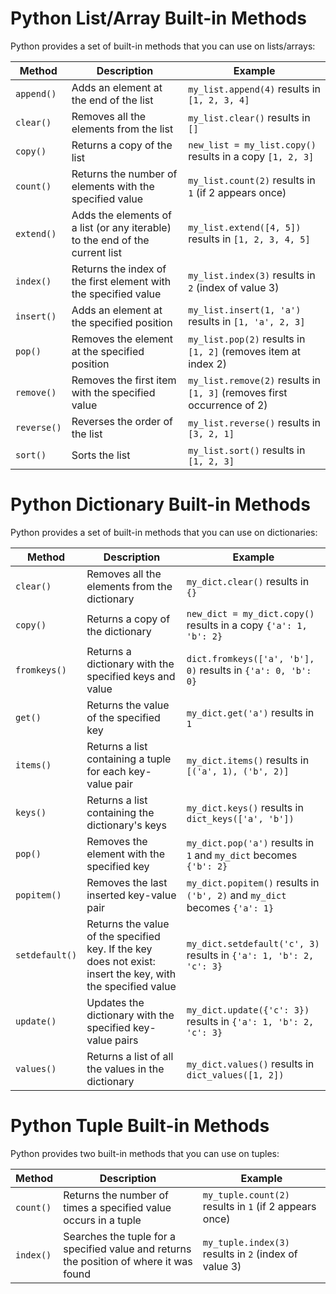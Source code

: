 # Python List/Array Built-in Methods

Python provides a set of built-in methods that you can use on lists/arrays:

| Method     | Description                                                      | Example                                                      |
|------------|------------------------------------------------------------------|--------------------------------------------------------------|
| `append()` | Adds an element at the end of the list                           | `my_list.append(4)` results in `[1, 2, 3, 4]`                |
| `clear()`  | Removes all the elements from the list                           | `my_list.clear()` results in `[]`                            |
| `copy()`   | Returns a copy of the list                                       | `new_list = my_list.copy()` results in a copy `[1, 2, 3]`    |
| `count()`  | Returns the number of elements with the specified value          | `my_list.count(2)` results in `1` (if 2 appears once)        |
| `extend()` | Adds the elements of a list (or any iterable) to the end of the current list | `my_list.extend([4, 5])` results in `[1, 2, 3, 4, 5]` |
| `index()`  | Returns the index of the first element with the specified value  | `my_list.index(3)` results in `2` (index of value 3)         |
| `insert()` | Adds an element at the specified position                        | `my_list.insert(1, 'a')` results in `[1, 'a', 2, 3]`         |
| `pop()`    | Removes the element at the specified position                    | `my_list.pop(2)` results in `[1, 2]` (removes item at index 2)|
| `remove()` | Removes the first item with the specified value                  | `my_list.remove(2)` results in `[1, 3]` (removes first occurrence of 2) |
| `reverse()`| Reverses the order of the list                                   | `my_list.reverse()` results in `[3, 2, 1]`                   |
| `sort()`   | Sorts the list                                                   | `my_list.sort()` results in `[1, 2, 3]`                      |





# Python Dictionary Built-in Methods

Python provides a set of built-in methods that you can use on dictionaries:

| Method        | Description                                                                                  | Example                                                      |
|---------------|----------------------------------------------------------------------------------------------|--------------------------------------------------------------|
| `clear()`     | Removes all the elements from the dictionary                                                 | `my_dict.clear()` results in `{}`                            |
| `copy()`      | Returns a copy of the dictionary                                                             | `new_dict = my_dict.copy()` results in a copy `{'a': 1, 'b': 2}` |
| `fromkeys()`  | Returns a dictionary with the specified keys and value                                       | `dict.fromkeys(['a', 'b'], 0)` results in `{'a': 0, 'b': 0}` |
| `get()`       | Returns the value of the specified key                                                       | `my_dict.get('a')` results in `1`                            |
| `items()`     | Returns a list containing a tuple for each key-value pair                                    | `my_dict.items()` results in `[('a', 1), ('b', 2)]`          |
| `keys()`      | Returns a list containing the dictionary's keys                                              | `my_dict.keys()` results in `dict_keys(['a', 'b'])`          |
| `pop()`       | Removes the element with the specified key                                                   | `my_dict.pop('a')` results in `1` and `my_dict` becomes `{'b': 2}` |
| `popitem()`   | Removes the last inserted key-value pair                                                     | `my_dict.popitem()` results in `('b', 2)` and `my_dict` becomes `{'a': 1}` |
| `setdefault()`| Returns the value of the specified key. If the key does not exist: insert the key, with the specified value | `my_dict.setdefault('c', 3)` results in `{'a': 1, 'b': 2, 'c': 3}` |
| `update()`    | Updates the dictionary with the specified key-value pairs                                    | `my_dict.update({'c': 3})` results in `{'a': 1, 'b': 2, 'c': 3}` |
| `values()`    | Returns a list of all the values in the dictionary                                           | `my_dict.values()` results in `dict_values([1, 2])`          |




# Python Tuple Built-in Methods

Python provides two built-in methods that you can use on tuples:

| Method     | Description                                                                       | Example                                                      |
|------------|-----------------------------------------------------------------------------------|--------------------------------------------------------------|
| `count()`  | Returns the number of times a specified value occurs in a tuple                   | `my_tuple.count(2)` results in `1` (if 2 appears once)       |
| `index()`  | Searches the tuple for a specified value and returns the position of where it was found | `my_tuple.index(3)` results in `2` (index of value 3)         |

